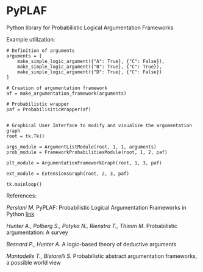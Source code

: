 # PyPLAF
Python library for Probabilistic Logical Argumentation Frameworks




Example utilization:
```
# Definition of arguments
arguments = [
    make_simple_logic_argument({"A": True}, {"C": False}),
    make_simple_logic_argument({"B": True}, {"C": True}),
    make_simple_logic_argument({"D": True}, {"C": False})
]

# Creation of argumentation framework
af = make_argumentation_framework(arguments)

# Probabilistic wrapper
paf = ProbabilisiticWrapper(af)


# Graphical User Interface to modify and visualize the argumentation graph
root = tk.Tk()

args_module = ArgumentListModule(root, 1, 1, arguments)
prob_module = FrameworkProbabilitiesModule(root, 1, 2, paf)

plt_module = ArgumentationFrameworkGraph(root, 1, 3, paf)

ext_module = ExtensionsGraph(root, 2, 3, paf)

tk.mainloop()
```

References:

*Persiani M.* 
PyPLAF: Probabilistic Logical Argumentation Frameworks in Python 
[link](https://people.cs.umu.se/michelep/papers/14.pdf)

*Hunter A., Polberg S., Potyka N., Rienstra T., Thimm M.* 
Probabilistic argumentation: A survey

*Besnard P., Hunter A.* 
A logic-based theory of deductive arguments

*Mantadelis T., Bistarelli S.* 
Probabilistic abstract argumentation frameworks, a possible world view
